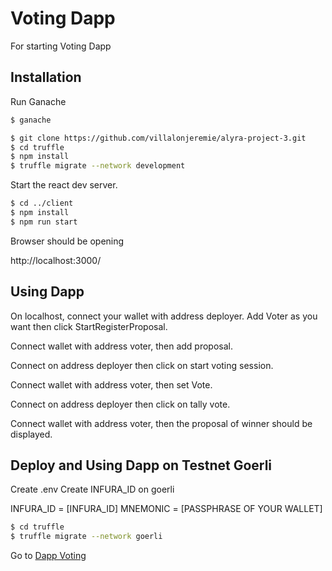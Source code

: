 # Voting Dapp

For starting Voting Dapp

## Installation

Run Ganache

```sh
$ ganache
```

```sh
$ git clone https://github.com/villalonjeremie/alyra-project-3.git
$ cd truffle
$ npm install
$ truffle migrate --network development
```


Start the react dev server.

```sh
$ cd ../client
$ npm install
$ npm run start
```

Browser should be opening

http://localhost:3000/

## Using Dapp

On localhost, connect your wallet with address deployer. Add Voter as you want then click StartRegisterProposal.

Connect wallet with address voter, then add proposal.

Connect on address deployer then click on start voting session.

Connect wallet with address voter, then set Vote. 

Connect on address deployer then click on tally vote.

Connect wallet with address voter, then the proposal of winner should be displayed. 

## Deploy and Using Dapp on Testnet Goerli

Create .env 
Create INFURA_ID on goerli

INFURA_ID = [INFURA_ID]
MNEMONIC = [PASSPHRASE OF YOUR WALLET]

```sh
$ cd truffle
$ truffle migrate --network goerli
```
Go to [Dapp Voting](https://alyra-project-3-97latl63z-villalonjeremie.vercel.app/)

